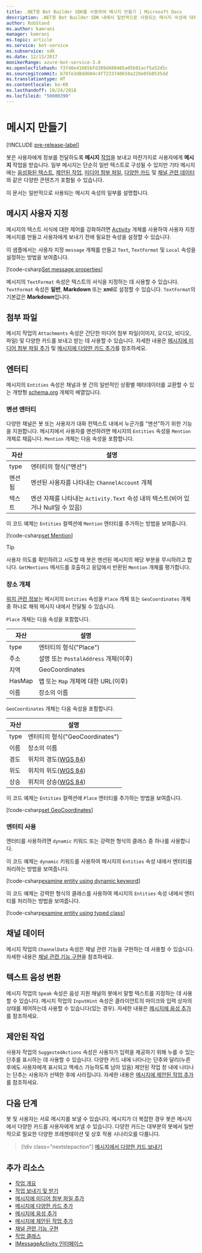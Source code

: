 ```yaml
---
title: .NET용 Bot Builder SDK를 사용하여 메시지 만들기 | Microsoft Docs
description: .NET용 Bot Builder SDK 내에서 일반적으로 사용되는 메시지 속성에 대해 알아봅니다.
author: RobStand
ms.author: kamrani
manager: kamrani
ms.topic: article
ms.service: bot-service
ms.subservice: sdk
ms.date: 12/13/2017
monikerRange: azure-bot-service-3.0
ms.openlocfilehash: f3f40e41605bfd309d480465a05b91acf5a52d5c
ms.sourcegitcommit: b78fe3d8dd604c4f7233740658a229e85b8535dd
ms.translationtype: HT
ms.contentlocale: ko-KR
ms.lasthandoff: 10/24/2018
ms.locfileid: "50000390"
---
```

# <a name="create-messages"></a>메시지 만들기

[!INCLUDE [pre-release-label](../includes/pre-release-label-v3.md)]

봇은 사용자에게 정보를 전달하도록 **메시지** [작업](bot-builder-dotnet-activities.md)을 보내고 마찬가지로 사용자에게 **메시지** 작업을 받습니다. 일부 메시지는 단순히 일반 텍스트로 구성될 수 있지만 기타 메시지에는 [음성화된 텍스트](bot-builder-dotnet-text-to-speech.md), [제안된 작업](bot-builder-dotnet-add-suggested-actions.md), [미디어 첨부 파일](bot-builder-dotnet-add-media-attachments.md), [다양한 카드](bot-builder-dotnet-add-rich-card-attachments.md) 및 [채널 관련 데이터](bot-builder-dotnet-channeldata.md)와 같은 다양한 콘텐츠가 포함될 수 있습니다. 

이 문서는 일반적으로 사용되는 메시지 속성의 일부를 설명합니다.

## <a name="customizing-a-message"></a>메시지 사용자 지정

메시지의 텍스트 서식에 대한 제어를 강화하려면 [Activity](https://docs.botframework.com/en-us/csharp/builder/sdkreference/dc/d2f/class_microsoft_1_1_bot_1_1_connector_1_1_activity.html) 개체를 사용하여 사용자 지정 메시지를 만들고 사용자에게 보내기 전에 필요한 속성을 설정할 수 있습니다.

이 샘플에서는 사용자 지정 `message` 개체를 만들고 `Text`, `TextFormat` 및 `Local` 속성을 설정하는 방법을 보여줍니다.

[!code-csharp[Set message properties](../includes/code/dotnet-create-messages.cs#setBasicProperties)]

메시지의 `TextFormat` 속성은 텍스트의 서식을 지정하는 데 사용할 수 있습니다. `TextFormat` 속성은 **일반**, **Markdown** 또는 **xml**로 설정할 수 있습니다. `TextFormat`의 기본값은 **Markdown**입니다. 

## <a name="attachments"></a>첨부 파일

메시지 작업의 `Attachments` 속성은 간단한 미디어 첨부 파일(이미지, 오디오, 비디오, 파일) 및 다양한 카드를 보내고 받는 데 사용할 수 있습니다. 자세한 내용은 [메시지에 미디어 첨부 파일 추가](bot-builder-dotnet-add-media-attachments.md) 및 [메시지에 다양한 카드 추가](bot-builder-dotnet-add-rich-card-attachments.md)를 참조하세요.

## <a name="entities"></a>엔터티

메시지의 `Entities` 속성은 채널과 봇 간의 일반적인 상황별 메타데이터를 교환할 수 있는 개방형 <a href="http://schema.org/" target="_blank">schema.org</a> 개체의 배열입니다.

### <a name="mention-entities"></a>멘션 엔터티

다양한 채널은 봇 또는 사용자가 대화 컨텍스트 내에서 누군가를 "멘션"하기 위한 기능을 지원합니다. 메시지에서 사용자를 멘션하려면 메시지의 `Entities` 속성을 `Mention` 개체로 채웁니다. `Mention` 개체는 다음 속성을 포함합니다. 

| 자산 | 설명 | 
|----|----|
| type | 엔터티의 형식("멘션") | 
| 멘션됨 | 멘션된 사용자를 나타내는 `ChannelAccount` 개체 | 
| 텍스트 | 멘션 자체를 나타내는 `Activity.Text` 속성 내의 텍스트(비어 있거나 Null일 수 있음) |

이 코드 예제는 `Entities` 컬렉션에 `Mention` 엔터티를 추가하는 방법을 보여줍니다.

[!code-csharp[set Mention](../includes/code/dotnet-create-messages.cs#setMention)]

> [!TIP]
> 사용자 의도를 확인하려고 시도할 때 봇은 멘션된 메시지의 해당 부분을 무시하려고 합니다. `GetMentions` 메서드를 호출하고 응답에서 반환된 `Mention` 개체를 평가합니다.

### <a name="place-objects"></a>장소 개체

<a href="https://schema.org/Place" target="_blank">위치 관련 정보</a>는 메시지의 `Entities` 속성을 `Place` 개체 또는 `GeoCoordinates` 개체 중 하나로 채워 메시지 내에서 전달될 수 있습니다. 

`Place` 개체는 다음 속성을 포함합니다.

| 자산 | 설명 | 
|----|----|
| type | 엔터티의 형식("Place") |
| 주소 | 설명 또는 `PostalAddress` 개체(이후) | 
| 지역 | GeoCoordinates | 
| HasMap | 맵 또는 `Map` 개체에 대한 URL(이후) |
| 이름 | 장소의 이름 |

`GeoCoordinates` 개체는 다음 속성을 포함합니다.

| 자산 | 설명 | 
|----|----|
| type | 엔터티의 형식("GeoCoordinates") |
| 이름 | 장소의 이름 |
| 경도 | 위치의 경도(<a href="https://en.wikipedia.org/wiki/World_Geodetic_System" target="_blank">WGS 84</a>) | 
| 위도 | 위치의 위도(<a href="https://en.wikipedia.org/wiki/World_Geodetic_System" target="_blank">WGS 84</a>) | 
| 상승 | 위치의 상승(<a href="https://en.wikipedia.org/wiki/World_Geodetic_System" target="_blank">WGS 84</a>) | 

이 코드 예제는 `Entities` 컬렉션에 `Place` 엔터티를 추가하는 방법을 보여줍니다.

[!code-csharp[set GeoCoordinates](../includes/code/dotnet-create-messages.cs#setGeoCoord)]

### <a name="consume-entities"></a>엔터티 사용

엔터티를 사용하려면 `dynamic` 키워드 또는 강력한 형식의 클래스 중 하나를 사용합니다.

이 코드 예제는 `dynamic` 키워드를 사용하여 메시지의 `Entities` 속성 내에서 엔터티를 처리하는 방법을 보여줍니다.

[!code-csharp[examine entity using dynamic keyword](../includes/code/dotnet-create-messages.cs#examineEntity1)]

이 코드 예제는 강력한 형식의 클래스를 사용하여 메시지의 `Entities` 속성 내에서 엔터티를 처리하는 방법을 보여줍니다.

[!code-csharp[examine entity using typed class](../includes/code/dotnet-create-messages.cs#examineEntity2)]

## <a name="channel-data"></a>채널 데이터

메시지 작업의 `ChannelData` 속성은 채널 관련 기능을 구현하는 데 사용할 수 있습니다. 자세한 내용은 [채널 관련 기능 구현](bot-builder-dotnet-channeldata.md)을 참조하세요.

## <a name="text-to-speech"></a>텍스트 음성 변환

메시지 작업의 `Speak` 속성은 음성 지원 채널의 봇에서 말할 텍스트를 지정하는 데 사용할 수 있습니다. 메시지 작업의 `InputHint` 속성은 클라이언트의 마이크와 입력 상자의 상태를 제어하는데 사용할 수 있습니다(있는 경우). 자세한 내용은 [메시지에 음성 추가](bot-builder-dotnet-text-to-speech.md)를 참조하세요.

## <a name="suggested-actions"></a>제안된 작업

사용자 작업의 `SuggestedActions` 속성은 사용자가 입력을 제공하기 위해 누를 수 있는 단추를 표시하는 데 사용할 수 있습니다. 다양한 카드 내에 나타나는 단추와 달리(누른 후에도 사용자에게 표시되고 액세스 가능하도록 남아 있음) 제안된 작업 창 내에 나타나는 단추는 사용자가 선택한 후에 사라집니다. 자세한 내용은 [메시지에 제안된 작업 추가](bot-builder-dotnet-add-suggested-actions.md)를 참조하세요.

## <a name="next-steps"></a>다음 단계

봇 및 사용자는 서로 메시지를 보낼 수 있습니다. 메시지가 더 복잡한 경우 봇은 메시지에서 다양한 카드를 사용자에게 보낼 수 있습니다. 다양한 카드는 대부분의 봇에서 일반적으로 필요한 다양한 프레젠테이션 및 상호 작용 시나리오를 다룹니다.

> [!div class="nextstepaction"]
> [메시지에서 다양한 카드 보내기](bot-builder-dotnet-add-rich-card-attachments.md)

## <a name="additional-resources"></a>추가 리소스

- [작업 개요](bot-builder-dotnet-activities.md)
- [작업 보내기 및 받기](bot-builder-dotnet-connector.md)
- [메시지에 미디어 첨부 파일 추가](bot-builder-dotnet-add-media-attachments.md)
- [메시지에 다양한 카드 추가](bot-builder-dotnet-add-rich-card-attachments.md)
- [메시지에 음성 추가](bot-builder-dotnet-text-to-speech.md)
- [메시지에 제안된 작업 추가](bot-builder-dotnet-add-suggested-actions.md)
- [채널 관련 기능 구현](bot-builder-dotnet-channeldata.md)
- <a href="https://docs.botframework.com/en-us/csharp/builder/sdkreference/dc/d2f/class_microsoft_1_1_bot_1_1_connector_1_1_activity.html" target="_blank">작업 클래스</a>
- <a href="/dotnet/api/microsoft.bot.connector.imessageactivity" target="_blank">IMessageActivity 인터페이스</a>


